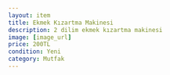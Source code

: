 ```yaml
---
layout: item
title: Ekmek Kızartma Makinesi
description: 2 dilim ekmek kızartma makinesi
image: [image_url]
price: 200TL
condition: Yeni
category: Mutfak
---
```

